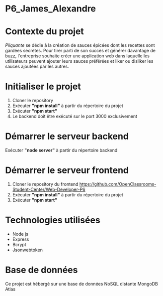 # P6_James_Alexandre

# Contexte du projet
*Piiquante* se dédie à la création de sauces épicées dont les recettes sont gardées
secrètes. Pour tirer parti de son succès et générer davantage de buzz, l'entreprise
souhaite créer une application web dans laquelle les utilisateurs peuvent ajouter
leurs sauces préférées et liker ou disliker les sauces ajoutées par les autres.

# Initialiser le projet

1. Cloner le repository 
2. Exécuter **"npm install"** à partir du répertoire du projet
3. Exécuter **"npm start"**
4. Le backend doit être exécuté sur le port 3000 exclusivement

# Démarrer le serveur backend

Exécuter **"node server"** à partir du répertoire backend

# Démarrer le serveur frontend

1. Cloner le repository du frontend https://github.com/OpenClassrooms-Student-Center/Web-Developer-P6
2. Exécuter **"npm install"** à partir du répertoire du projet
3. Exécuter **"npm start"**


# Technologies utilisées
- Node js
- Express
- Bcrypt
- Jsonwebtoken

# Base de données

Ce projet est hébergé sur une base de données NoSQL distante MongoDB Atlas

